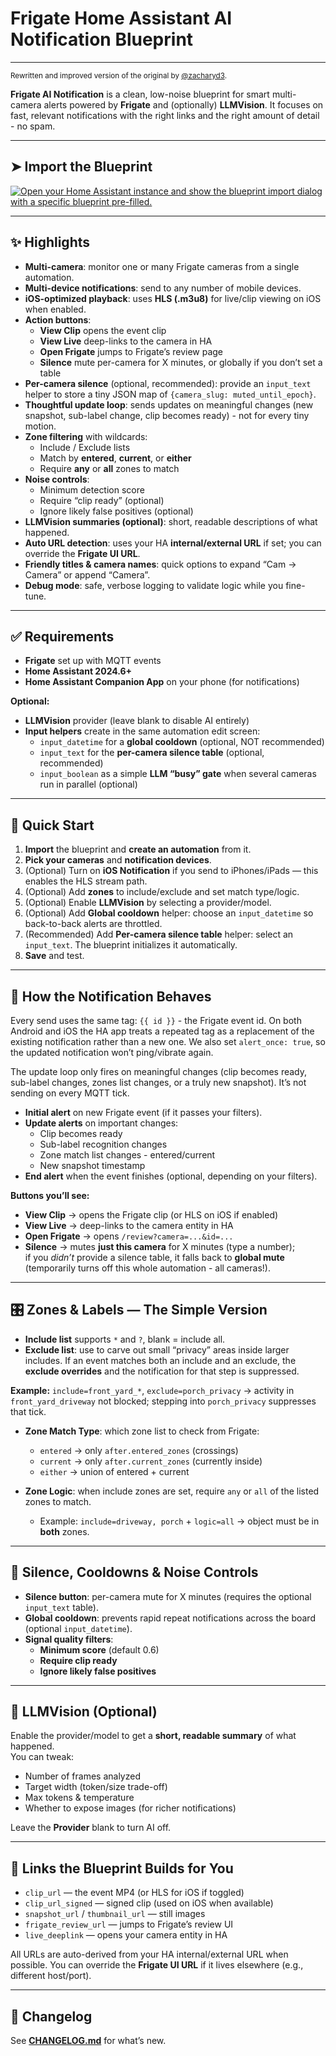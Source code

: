# Frigate Home Assistant AI Notification Blueprint
---
<sup>Rewritten and improved version of the original by [@zacharyd3](https://github.com/zacharyd3/Frigate-Vision).</sup>

**Frigate AI Notification** is a clean, low-noise blueprint for smart multi-camera alerts powered by **Frigate** and (optionally) **LLMVision**. It focuses on fast, relevant notifications with the right links and the right amount of detail - no spam.

---

## ➤ Import the Blueprint

[![Open your Home Assistant instance and show the blueprint import dialog with a specific blueprint pre-filled.](https://my.home-assistant.io/badges/blueprint_import.svg)](https://my.home-assistant.io/redirect/blueprint_import/?blueprint_url=https%3A%2F%2Fgithub.com%2Fsam2kb%2Ffrigate-ai-notification-blueprint%2Fblob%2Fmain%2Ffrigate-ai-notification.yaml)

---

## ✨ Highlights

- **Multi-camera**: monitor one or many Frigate cameras from a single automation.
- **Multi-device notifications**: send to any number of mobile devices.
- **iOS-optimized playback**: uses **HLS (.m3u8)** for live/clip viewing on iOS when enabled.
- **Action buttons**:
  - **View Clip** opens the event clip
  - **View Live** deep-links to the camera in HA
  - **Open Frigate** jumps to Frigate’s review page
  - **Silence** mute per-camera for X minutes, or globally if you don’t set a table
- **Per-camera silence** (optional, recommended): provide an `input_text` helper to store a tiny JSON map of `{camera_slug: muted_until_epoch}`.
- **Thoughtful update loop**: sends updates on meaningful changes (new snapshot, sub-label change, clip becomes ready) - not for every tiny motion.
- **Zone filtering** with wildcards:
  - Include / Exclude lists
  - Match by **entered**, **current**, or **either**
  - Require **any** or **all** zones to match
- **Noise controls**:
  - Minimum detection score
  - Require “clip ready” (optional)
  - Ignore likely false positives (optional)
- **LLMVision summaries (optional)**: short, readable descriptions of what happened.
- **Auto URL detection**: uses your HA **internal/external URL** if set; you can override the **Frigate UI URL**.
- **Friendly titles & camera names**: quick options to expand “Cam → Camera” or append “Camera”.
- **Debug mode**: safe, verbose logging to validate logic while you fine-tune.

---

## ✅ Requirements

- **Frigate** set up with MQTT events
- **Home Assistant 2024.6+**
- **Home Assistant Companion App** on your phone (for notifications)

**Optional:**
- **LLMVision** provider (leave blank to disable AI entirely)
- **Input helpers** create in the same automation edit screen:
  - `input_datetime` for a **global cooldown** (optional, NOT recommended)
  - `input_text` for the **per-camera silence table** (optional, recommended)
  - `input_boolean` as a simple **LLM “busy” gate** when several cameras run in parallel (optional)

---

## 🚀 Quick Start

1. **Import** the blueprint and **create an automation** from it.  
2. **Pick your cameras** and **notification devices**.  
3. (Optional) Turn on **iOS Notification** if you send to iPhones/iPads — this enables the HLS stream path.  
4. (Optional) Add **zones** to include/exclude and set match type/logic.  
5. (Optional) Enable **LLMVision** by selecting a provider/model.  
6. (Optional) Add **Global cooldown** helper: choose an `input_datetime` so back-to-back alerts are throttled.
7. (Recommended) Add **Per-camera silence table** helper: select an `input_text`. The blueprint initializes it automatically.
8. **Save** and test.

---

## 📲 How the Notification Behaves

Every send uses the same tag: `{{ id }}` - the Frigate event id. On both Android and iOS the HA app treats a repeated tag as a replacement of the existing notification rather than a new one. We also set `alert_once: true`, so the updated notification won’t ping/vibrate again.

The update loop only fires on meaningful changes (clip becomes ready, sub-label changes, zones list changes, or a truly new snapshot). It’s not sending on every MQTT tick.

- **Initial alert** on new Frigate event (if it passes your filters).
- **Update alerts** on important changes:
  - Clip becomes ready
  - Sub-label recognition changes
  - Zone match list changes - entered/current
  - New snapshot timestamp
- **End alert** when the event finishes (optional, depending on your filters).

**Buttons you’ll see:**
- **View Clip** → opens the Frigate clip (or HLS on iOS if enabled)
- **View Live** → deep-links to the camera entity in HA
- **Open Frigate** → opens `/review?camera=...&id=...`
- **Silence** → mutes **just this camera** for X minutes (type a number);  
  if you *didn’t* provide a silence table, it falls back to **global mute** (temporarily turns off this whole automation - all cameras!).

---

## 🎛️ Zones & Labels — The Simple Version

- **Include list** supports `*` and `?`, blank = include all.
- **Exclude list**: use to carve out small “privacy” areas inside larger includes. If an event matches both an include and an exclude, the **exclude overrides** and the notification for that step is suppressed.

**Example:** `include=front_yard_*`, `exclude=porch_privacy` → activity in `front_yard_driveway` not blocked; stepping into `porch_privacy` suppresses that tick.

- **Zone Match Type**: which zone list to check from Frigate:
  - `entered` → only `after.entered_zones` (crossings)
  - `current` → only `after.current_zones` (currently inside)
  - `either` → union of entered + current

- **Zone Logic**: when include zones are set, require `any` or `all` of the listed zones to match.  
  - Example: `include=driveway, porch` + `logic=all` → object must be in **both** zones.

---

## 🔕 Silence, Cooldowns & Noise Controls

- **Silence button**: per-camera mute for X minutes (requires the optional `input_text` table).
- **Global cooldown**: prevents rapid repeat notifications across the board (optional `input_datetime`).
- **Signal quality filters**:
  - **Minimum score** (default 0.6)
  - **Require clip ready**
  - **Ignore likely false positives**

---

## 🧠 LLMVision (Optional)

Enable the provider/model to get a **short, readable summary** of what happened.  
You can tweak:
- Number of frames analyzed
- Target width (token/size trade-off)
- Max tokens & temperature
- Whether to expose images (for richer notifications)

Leave the **Provider** blank to turn AI off.

---

## 🔗 Links the Blueprint Builds for You

- `clip_url` — the event MP4 (or HLS for iOS if toggled)
- `clip_url_signed` — signed clip (used on iOS when available)
- `snapshot_url` / `thumbnail_url` — still images
- `frigate_review_url` — jumps to Frigate’s review UI
- `live_deeplink` — opens your camera entity in HA

All URLs are auto-derived from your HA internal/external URL when possible. You can override the **Frigate UI URL** if it lives elsewhere (e.g., different host/port).

---

## 📜 Changelog

See **[CHANGELOG.md](./CHANGELOG.md)** for what’s new.
